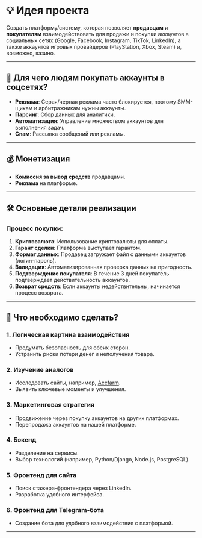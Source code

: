 # 💡 Идея проекта

Создать платформу/систему, которая позволяет **продавцам** и **покупателям** взаимодействовать для продажи и покупки аккаунтов в социальных сетях (Google, Facebook, Instagram, TikTok, LinkedIn), а также аккаунтов игровых провайдеров (PlayStation, Xbox, Steam) и, возможно, казино.

---

## 🎯 Для чего людям покупать аккаунты в соцсетях?

- **Реклама**: Серая/черная реклама часто блокируется, поэтому SMM-щикам и арбитражникам нужны аккаунты.
- **Парсинг**: Сбор данных для аналитики.
- **Автоматизация**: Управление множеством аккаунтов для выполнения задач.
- **Спам**: Рассылка сообщений или рекламы.

---

## 💰 Монетизация

- **Комиссия за вывод средств** продавцами.
- **Реклама** на платформе.

---

## 🛠 Основные детали реализации

### Процесс покупки:
1. **Криптовалюта**: Использование криптовалюты для оплаты.
2. **Гарант сделки**: Платформа выступает гарантом.
3. **Формат данных**: Продавец загружает файл с данными аккаунтов (логин-пароль).
4. **Валидация**: Автоматизированная проверка данных на пригодность.
5. **Подтверждение покупателя**: В течение 3 дней покупатель подтверждает действительность аккаунтов.
6. **Возврат средств**: Если аккаунты недействительны, начинается процесс возврата.

---

## 📝 Что необходимо сделать?

### 1. Логическая картина взаимодействия
- Продумать безопасность для обеих сторон.
- Устранить риски потери денег и неполучения товара.

### 2. Изучение аналогов
- Исследовать сайты, например, [Accfarm](https://www.accfarm2.com/).
- Выявить ключевые моменты и улучшения.

### 3. Маркетинговая стратегия
- Продвижение через покупку аккаунтов на других платформах.
- Перепродажа аккаунтов на нашей платформе.

### 4. Бэкенд
- Разделение на сервисы.
- Выбор технологий (например, Python/Django, Node.js, PostgreSQL).

### 5. Фронтенд для сайта
- Поиск стажера-фронтендера через LinkedIn.
- Разработка удобного интерфейса.

### 6. Фронтенд для Telegram-бота
- Создание бота для удобного взаимодействия с платформой.

---

